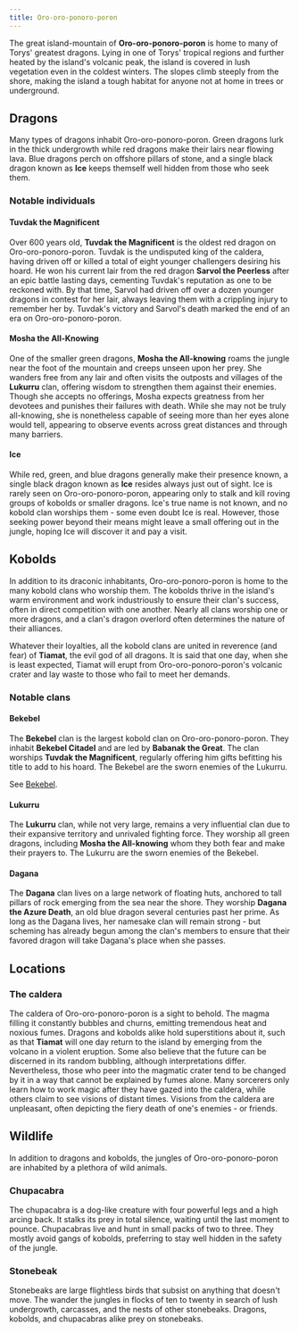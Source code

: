 ```yaml
---
title: Oro-oro-ponoro-poron
---
```


The great island-mountain of **Oro-oro-ponoro-poron** is home to many of Torys' greatest dragons. Lying in one of Torys' tropical regions and further heated by the island's volcanic peak, the island is covered in lush vegetation even in the coldest winters. The slopes climb steeply from the shore, making the island a tough habitat for anyone not at home in trees or underground.

## Dragons

Many types of dragons inhabit Oro-oro-ponoro-poron. Green dragons lurk in the thick undergrowth while red dragons make their lairs near flowing lava. Blue dragons perch on offshore pillars of stone, and a single black dragon known as **Ice** keeps themself well hidden from those who seek them.

### Notable individuals

#### Tuvdak the Magnificent

Over 600 years old, **Tuvdak the Magnificent** is the oldest red dragon on Oro-oro-ponoro-poron. Tuvdak is the undisputed king of the caldera, having driven off or killed a total of eight younger challengers desiring his hoard. He won his current lair from the red dragon **Sarvol the Peerless** after an epic battle lasting days, cementing Tuvdak's reputation as one to be reckoned with. By that time, Sarvol had driven off over a dozen younger dragons in contest for her lair, always leaving them with a crippling injury to remember her by. Tuvdak's victory and Sarvol's death marked the end of an era on Oro-oro-ponoro-poron.

#### Mosha the All-Knowing

One of the smaller green dragons, **Mosha the All-knowing** roams the jungle near the foot of the mountain and creeps unseen upon her prey. She wanders free from any lair and often visits the outposts and villages of the **Lukurru** clan, offering wisdom to strengthen them against their enemies. Though she accepts no offerings, Mosha expects greatness from her devotees and punishes their failures with death. While she may not be truly all-knowing, she is nonetheless capable of seeing more than her eyes alone would tell, appearing to observe events across great distances and through many barriers.

#### Ice

While red, green, and blue dragons generally make their presence known, a single black dragon known as **Ice** resides always just out of sight. Ice is rarely seen on Oro-oro-ponoro-poron, appearing only to stalk and kill roving groups of kobolds or smaller dragons. Ice's true name is not known, and no kobold clan worships them - some even doubt Ice is real. However, those seeking power beyond their means might leave a small offering out in the jungle, hoping Ice will discover it and pay a visit.

## Kobolds

In addition to its draconic inhabitants, Oro-oro-ponoro-poron is home to the many kobold clans who worship them. The kobolds thrive in the island's warm environment and work industriously to ensure their clan's success, often in direct competition with one another. Nearly all clans worship one or more dragons, and a clan's dragon overlord often determines the nature of their alliances.

Whatever their loyalties, all the kobold clans are united in reverence (and fear) of **Tiamat**, the evil god of all dragons. It is said that one day, when she is least expected, Tiamat will erupt from Oro-oro-ponoro-poron's volcanic crater and lay waste to those who fail to meet her demands.

### Notable clans

#### Bekebel

The **Bekebel** clan is the largest kobold clan on Oro-oro-ponoro-poron. They inhabit **Bekebel Citadel** and are led by **Babanak the Great**. The clan worships **Tuvdak the Magnificent**, regularly offering him gifts befitting his title to add to his hoard. The Bekebel are the sworn enemies of the Lukurru.

See [Bekebel](bekebel/index.md).

#### Lukurru

The **Lukurru** clan, while not very large, remains a very influential clan due to their expansive territory and unrivaled fighting force. They worship all green dragons, including **Mosha the All-knowing** whom they both fear and make their prayers to. The Lukurru are the sworn enemies of the Bekebel.

#### Dagana

The **Dagana** clan lives on a large network of floating huts, anchored to tall pillars of rock emerging from the sea near the shore. They worship **Dagana the Azure Death**, an old blue dragon several centuries past her prime. As long as the Dagana lives, her namesake clan will remain strong - but scheming has already begun among the clan's members to ensure that their favored dragon will take Dagana's place when she passes.

## Locations

### The caldera

The caldera of Oro-oro-ponoro-poron is a sight to behold. The magma filling it constantly bubbles and churns, emitting tremendous heat and noxious fumes. Dragons and kobolds alike hold superstitions about it, such as that **Tiamat** will one day return to the island by emerging from the volcano in a violent eruption. Some also believe that the future can be discerned in its random bubbling, although interpretations differ. Nevertheless, those who peer into the magmatic crater tend to be changed by it in a way that cannot be explained by fumes alone. Many sorcerers only learn how to work magic after they have gazed into the caldera, while others claim to see visions of distant times. Visions from the caldera are unpleasant, often depicting the fiery death of one's enemies - or friends.

## Wildlife

In addition to dragons and kobolds, the jungles of Oro-oro-ponoro-poron are inhabited by a plethora of wild animals.

### Chupacabra

The chupacabra is a dog-like creature with four powerful legs and a high arcing back. It stalks its prey in total silence, waiting until the last moment to pounce. Chupacabras live and hunt in small packs of two to three. They mostly avoid gangs of kobolds, preferring to stay well hidden in the safety of the jungle.

### Stonebeak

Stonebeaks are large flightless birds that subsist on anything that doesn't move. The wander the jungles in flocks of ten to twenty in search of lush undergrowth, carcasses, and the nests of other stonebeaks. Dragons, kobolds, and chupacabras alike prey on stonebeaks.
